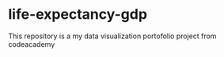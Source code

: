 # life-expectancy-gdp
This repository is a my data visualization portofolio project from codeacademy
